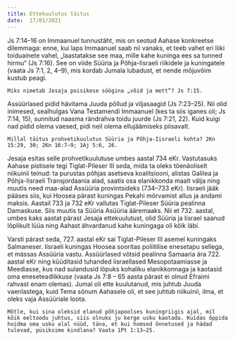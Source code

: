 ```yaml
---
title: Ettekuulutus täitus 
date:  17/01/2021  
---
```


Js 7:14–16 on Immaanuel tunnustäht, mis on seotud Aahase konkreetse dilemmaga: enne, kui laps Immaanuel saab nii vanaks, et teeb vahet eri liiki toiduainete vahel, „laastatakse see maa, mille kahe kuninga ees sa tunned hirmu“ (Js 7:16). See on viide Süüria ja Põhja-Iisraeli riikidele ja kuningatele (vaata Js 7:1, 2, 4–9), mis kordab Jumala lubadust, et nende mõjuvõim kustub peagi.

`Miks nimetab Jesaja poisikese söögina „võid ja mett“? Js 7:15.`

Assüürlased pidid hävitama Juuda põllud ja viljasaagid (Js 7:23–25). Nii olid inimesed, sealhulgas Vana Testamendi Immaanuel (kes ta siis iganes oli; Js 7:14, 15), sunnitud naasma rändrahva toidu juurde (Js 7:21, 22). Kuid kuigi nad pidid olema vaesed, pidi neil olema ellujäämiseks piisavalt.

`Millal täitus prohvetikuulutus Süüria ja Põhja-Iisraeli kohta? 2Kn 15:29, 30; 2Kn 16:7–9; 1Aj 5:6, 26.`

Jesaja esitas selle prohvetikuulutuse umbes aastal 734 eKr. Vastutasuks Aahase pistisele tegi Tiglat-Pileser III seda, mida ta oleks tõenäoliselt niikuinii teinud: ta purustas põhjas asetseva koalitsiooni, alistas Galilea ja Põhja-Iisraeli Transjordaania alad, saatis osa elanikkonda maalt välja ning muutis need maa-alad Assüüria provintsideks (734–733 eKr). Iisraeli jääk pääses siis, kui Hoosea pärast kuningas Pekahi mõrvamist allus ja andami maksis. Aastail 733 ja 732 eKr vallutas Tiglat-Pileser Süüria pealinna Damaskuse. Siis muutis ta Süüria Asüüria ääremaaks. Nii et 732. aastal, umbes kaks aastat pärast Jesaja ettekuulutust, olid Süüria ja Iisrael saanud lõplikult lüüa ning Aahast ähvardanud kahe kuningaga oli kõik läbi.

Varsti pärast seda, 727. aastal eKr sai Tiglat-Pileser III asemel kuningaks Salmaneser. Iisraeli kuningas Hoosea sooritas poliitilise enesetapu sellega, et mässas Assüüria vastu. Assüürlased võtsid pealinna Samaaria ära 722. aastal eKr ning küüditasid tuhanded iisraellased Mesopotaamiasse ja Meediasse, kus nad sulandusid lõpuks kohaliku elanikkonnaga ja kaotasid oma eneseteadlikkuse (vaata Js 7:8 – 65 aasta pärast ei olnud Efraimi rahvast enam olemas). Jumal oli ette kuulutanud, mis juhtub Juuda vaenlastega, kuid Tema sõnum Aahasele oli, et see juhtub niikuinii, ilma, et oleks vaja Assüüriale loota.

`Mõtle, kui sina oleksid elanud põhjapoolses kuningriigis ajal, mil kõik eeltoodu juhtus, siis olnuks ju kerge usku kaotada. Kuidas õppida hoidma oma usku alal nüüd, täna, et kui homsed õnnetused ja hädad tulevad, püsiksime kindlana? Vaata 1Pt 1:13–25.`